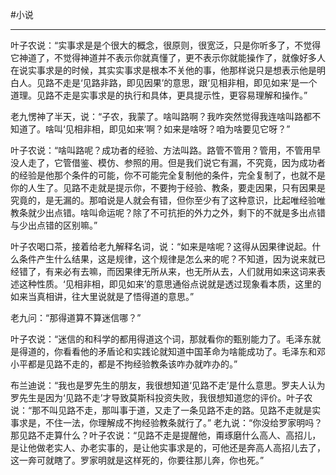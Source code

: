 #小说

---
叶子农说：“实事求是是个很大的概念，很原则，很宽泛，只是你听多了，不觉得它神道了，不觉得神道并不表示你就真懂了，更不表示你就能操作了，就像好多人在说实事求是的时候，其实实事求是根本不关他的事，他那样说只是想表示他是明白人。见路不走是‘见路非路，即见因果’的意思，跟‘见相非相，即见如来’是一个道理。见路不走是实事求是的执行和具体，更具提示性，更容易理解和操作。” 

老九愣神了半天，说：“子农，我蒙了。啥叫路啊？我咋突然觉得我连啥叫路都不知道了。啥叫‘见相非相，即见如来’啊？如来是啥呀？咱为啥要见它呀？” 

叶子农说：“啥叫路呢？成功者的经验、方法叫路。路管不管用？管用，不管用早没人走了，它管借鉴、模仿、参照的用。但是我们说它有漏，不究竟，因为成功者的经验是他那个条件的可能，你不可能完全复制他的条件，完全复制了，也就不是你的人生了。见路不走就是提示你，不要拘于经验、教条，要走因果，只有因果是究竟的，是无漏的。那咱说是人就会有错，但你至少有了这种意识，比起唯经验唯教条就少出点错。啥叫命运呢？除了不可抗拒的外力之外，剩下的不就是多出点错与少出点错的区别嘛。”

叶子农喝口茶，接着给老九解释名词，说：“如来是啥呢？这得从因果律说起。什么条件产生什么结果，这是规律，这个规律是怎么来的呢？不知道，因为说来就已经错了，有来必有去嘛，而因果律无所从来，也无所从去，人们就用如来这词来表述这种性质。‘见相非相，即见如来’的意思通俗点说就是透过现象看本质，这里的如来当真相讲，往大里说就是了悟得道的意思。” 

老九问：“那得道算不算迷信哪？” 

叶子农说：“迷信的和科学的都用得道这个词，那就看你的甄别能力了。毛泽东就是得道的，你看看他的矛盾论和实践论就知道中国革命为啥能成功了。毛泽东和邓小平都是见路不走的，都是不拘经验教条该咋办就咋办的。”

布兰迪说：“我也是罗先生的朋友，我很想知道‘见路不走’是什么意思。罗夫人认为罗先生是因为‘见路不走’才导致莫斯科投资失败，我很想知道您的评价。叶子农说：“那不叫见路不走，那叫事于道，又走了一条见路不走的路。见路不走就是实事求是，不住一法，你理解成不拘经验教条就行了。” 老九说：“你没给罗家明吗？那见路不走算什么？叶子农说：“见路不走是提醒他，甭琢磨什么高人、高招儿，是让他做老实人、办老实事的，是让他实事求是的，可他还是奔高人高招儿去了，这一奔可就瞎了。罗家明就是这样死的，你要往那儿奔，你也死。”
